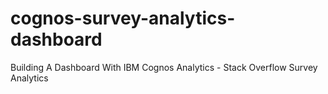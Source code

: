 # cognos-survey-analytics-dashboard
Building A Dashboard With IBM Cognos Analytics - Stack Overflow Survey Analytics
